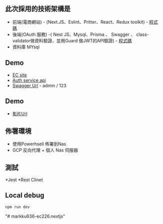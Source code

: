 ## 此次採用的技術架構是
* 前端(電商網站) - (Next.JS、Eslint、Pritter、React、Redux toolkit) - [程式碼](https://github.com/markku636/oauth.nextjs)
* 後端(OAuth 服務) -( Nest JS、Mysql、Prisma 、 Swagger 、 class-validator做資料驗證、並用Guard 做JWT的API驗證) - [程式碼](https://github.com/markku636/oauth.nest.api)
* 資料庫 MYsql

## Demo 
* [EC site](https://oauth-nextjs.letgo.com.tw)
* [Auth service api](https://oauth-nestjs-api.letgo.com.tw)
* [Swagger Url](https://oauth-nestjs-api.letgo.com.tw/docs) -  admin / 123

## Demo
* [影片Url](https://www.loom.com/share/fdac0b89ace64bc3b3ad5a85098d0499)

## 佈署環境
* 使用Powerhsell 佈署到Nas 
* GCP 反向代理 + 個人 Nas 伺服器

## 測試
*Jest
*Rest Clinet 

## Local debug
```
npm run dev
```
"# markku636-ec226.nextjs" 
